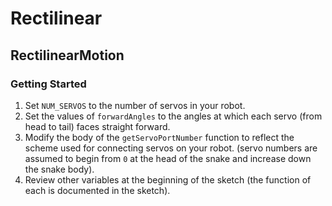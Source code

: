 # Rectilinear

## RectilinearMotion

### Getting Started

1. Set `NUM_SERVOS` to the number of servos in your robot.
2. Set the values of `forwardAngles` to the angles at which each servo (from head to tail) faces straight forward.
3. Modify the body of the `getServoPortNumber` function to reflect the scheme used for connecting servos on your robot. (servo numbers are assumed to begin from `0` at the head of the snake and increase down the snake body).
4. Review other variables at the beginning of the sketch (the function of each is documented in the sketch).